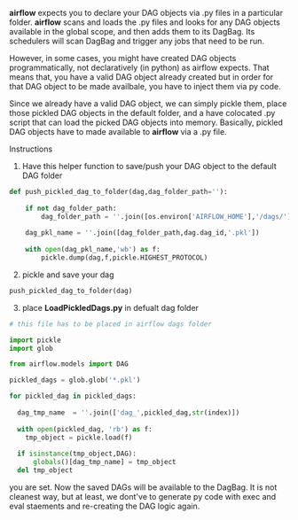 __airflow__ expects you to declare your DAG objects via .py files in a particular folder. __airflow__ scans and loads the .py files and looks for any DAG objects available in the global scope, and then adds them to its DagBag. Its schedulers will scan DagBag and trigger any jobs that need to be run.

However, in some cases, you might have created DAG objects programmatically, not declaratively (in python) as airflow expects. That means that, you have a valid DAG object already created but in order for that DAG object to be made availbale, you have to inject them via py code.

Since we already have a valid DAG object, we can simply pickle them, place those pickled DAG objects in the default folder, and a have colocated .py script that can load the picked DAG objects into memory. Basically, pickled DAG objects have to made available to __airflow__ via a .py file.

Instructions


1. Have this helper function to save/push your DAG object to the default DAG folder
```python
def push_pickled_dag_to_folder(dag,dag_folder_path=''):
    
    if not dag_folder_path:
        dag_folder_path = ''.join([os.environ['AIRFLOW_HOME'],'/dags/'])
    
    dag_pkl_name = ''.join([dag_folder_path,dag.dag_id,'.pkl'])
    
    with open(dag_pkl_name,'wb') as f:
        pickle.dump(dag,f,pickle.HIGHEST_PROTOCOL)

```
2. pickle and save your dag
```python
push_pickled_dag_to_folder(dag)
```
3. place __LoadPickledDags.py__ in defualt dag folder
```python
# this file has to be placed in airflow dags folder

import pickle
import glob

from airflow.models import DAG

pickled_dags = glob.glob('*.pkl')

for pickled_dag in pickled_dags:
	
  dag_tmp_name  = ''.join(['dag_',pickled_dag,str(index)])
	
  with open(pickled_dag, 'rb') as f:
    tmp_object = pickle.load(f)
		
  if isinstance(tmp_object,DAG):
      globals()[dag_tmp_name] = tmp_object
  del tmp_object
```

you are set. Now the saved DAGs will be available to the DagBag. It is not cleanest way, but at least, we dont've to generate py code with exec and eval staements and re-creating the DAG logic again.
